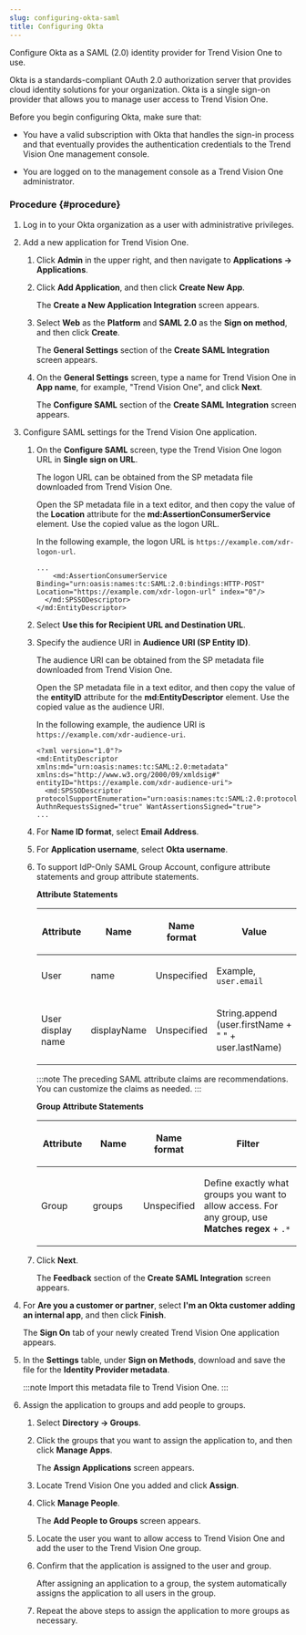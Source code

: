 ```yaml
---
slug: configuring-okta-saml
title: Configuring Okta
---
```


Configure Okta as a SAML (2.0) identity provider for Trend Vision One to use.

Okta is a standards-compliant OAuth 2.0 authorization server that provides cloud identity solutions for your organization. Okta is a single sign-on provider that allows you to manage user access to Trend Vision One.

Before you begin configuring Okta, make sure that:

- You have a valid subscription with Okta that handles the sign-in process and that eventually provides the authentication credentials to the Trend Vision One management console.

- You are logged on to the management console as a Trend Vision One administrator.

### Procedure {#procedure}

1.  Log in to your Okta organization as a user with administrative privileges.

2.  Add a new application for Trend Vision One.

    1.  Click **Admin** in the upper right, and then navigate to **Applications → Applications**.

    2.  Click **Add Application**, and then click **Create New App**.

        The **Create a New Application Integration** screen appears.

    3.  Select **Web** as the **Platform** and **SAML 2.0** as the **Sign on method**, and then click **Create**.

        The **General Settings** section of the **Create SAML Integration** screen appears.

    4.  On the **General Settings** screen, type a name for Trend Vision One in **App name**, for example, "Trend Vision One", and click **Next**.

        The **Configure SAML** section of the **Create SAML Integration** screen appears.

3.  Configure SAML settings for the Trend Vision One application.

    1.  On the **Configure SAML** screen, type the Trend Vision One logon URL in **Single sign on URL**.

        The logon URL can be obtained from the SP metadata file downloaded from Trend Vision One.

        Open the SP metadata file in a text editor, and then copy the value of the **Location** attribute for the **md:AssertionConsumerService** element. Use the copied value as the logon URL.

        In the following example, the logon URL is `https://example.com/xdr-logon-url`.

        ``` codeblock
        ...
            <md:AssertionConsumerService Binding="urn:oasis:names:tc:SAML:2.0:bindings:HTTP-POST" Location="https://example.com/xdr-logon-url" index="0"/>
          </md:SPSSODescriptor>
        </md:EntityDescriptor>
        ```

    2.  Select **Use this for Recipient URL and Destination URL**.

    3.  Specify the audience URI in **Audience URI (SP Entity ID)**.

        The audience URI can be obtained from the SP metadata file downloaded from Trend Vision One.

        Open the SP metadata file in a text editor, and then copy the value of the **entityID** attribute for the **md:EntityDescriptor** element. Use the copied value as the audience URI.

        In the following example, the audience URI is `https://example.com/xdr-audience-uri`.

        ``` codeblock
        <?xml version="1.0"?>
        <md:EntityDescriptor xmlns:md="urn:oasis:names:tc:SAML:2.0:metadata" xmlns:ds="http://www.w3.org/2000/09/xmldsig#" entityID="https://example.com/xdr-audience-uri">
          <md:SPSSODescriptor protocolSupportEnumeration="urn:oasis:names:tc:SAML:2.0:protocol" AuthnRequestsSigned="true" WantAssertionsSigned="true">
        ...
        ```

    4.  For **Name ID format**, select **Email Address**.

    5.  For **Application username**, select **Okta username**.

    6.  To support IdP-Only SAML Group Account, configure attribute statements and group attribute statements.

        **Attribute Statements**

        <table>
        <colgroup>
        <col style="width: 20%" />
        <col style="width: 20%" />
        <col style="width: 20%" />
        <col style="width: 40%" />
        </colgroup>
        <thead>
        <tr>
        <th><p>Attribute</p></th>
        <th><p>Name</p></th>
        <th><p>Name format</p></th>
        <th><p>Value</p></th>
        </tr>
        </thead>
        <tbody>
        <tr>
        <td><p>User</p></td>
        <td><p>name</p></td>
        <td><p>Unspecified</p></td>
        <td><p>Example, <code>user.email</code></p></td>
        </tr>
        <tr>
        <td><p>User display name</p></td>
        <td><p>displayName</p></td>
        <td><p>Unspecified</p></td>
        <td><p>String.append (user.firstName + " " + user.lastName)</p></td>
        </tr>
        </tbody>
        </table>

        :::note
        The preceding SAML attribute claims are recommendations. You can customize the claims as needed.
        :::

        **Group Attribute Statements**

        <table>
        <colgroup>
        <col style="width: 20%" />
        <col style="width: 20%" />
        <col style="width: 20%" />
        <col style="width: 40%" />
        </colgroup>
        <thead>
        <tr>
        <th><p>Attribute</p></th>
        <th><p>Name</p></th>
        <th><p>Name format</p></th>
        <th><p>Filter</p></th>
        </tr>
        </thead>
        <tbody>
        <tr>
        <td><p>Group</p></td>
        <td><p>groups</p></td>
        <td><p>Unspecified</p></td>
        <td><p>Define exactly what groups you want to allow access. For any group, use <strong>Matches regex</strong> + <code>.*</code></p></td>
        </tr>
        </tbody>
        </table>

    7.  Click **Next**.

        The **Feedback** section of the **Create SAML Integration** screen appears.

4.  For **Are you a customer or partner**, select **I'm an Okta customer adding an internal app**, and then click **Finish**.

    The **Sign On** tab of your newly created Trend Vision One application appears.

5.  In the **Settings** table, under **Sign on Methods**, download and save the file for the **Identity Provider metadata**.

    :::note
    Import this metadata file to Trend Vision One.
    :::

6.  Assign the application to groups and add people to groups.

    1.  Select **Directory → Groups**.

    2.  Click the groups that you want to assign the application to, and then click **Manage Apps**.

        The **Assign Applications** screen appears.

    3.  Locate Trend Vision One you added and click **Assign**.

    4.  Click **Manage People**.

        The **Add People to Groups** screen appears.

    5.  Locate the user you want to allow access to Trend Vision One and add the user to the Trend Vision One group.

    6.  Confirm that the application is assigned to the user and group.

        After assigning an application to a group, the system automatically assigns the application to all users in the group.

    7.  Repeat the above steps to assign the application to more groups as necessary.
